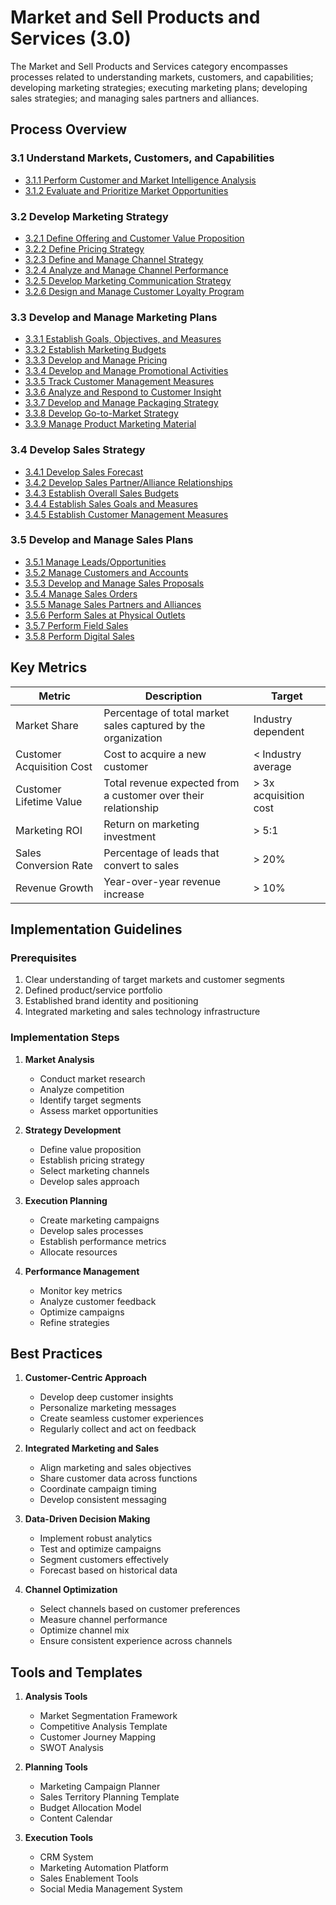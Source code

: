 # Market and Sell Products and Services (3.0)

<div class="process-card">
The Market and Sell Products and Services category encompasses processes related to understanding markets, customers, and capabilities; developing marketing strategies; executing marketing plans; developing sales strategies; and managing sales partners and alliances.
</div>

## Process Overview

### 3.1 Understand Markets, Customers, and Capabilities

- [3.1.1 Perform Customer and Market Intelligence Analysis](3.1.1_perform_customer_and_market_intelligence_analysis.md)
- [3.1.2 Evaluate and Prioritize Market Opportunities](3.1.2_evaluate_and_prioritize_market_opportunities.md)

### 3.2 Develop Marketing Strategy

- [3.2.1 Define Offering and Customer Value Proposition](3.2.1_define_offering_and_customer_value_proposition.md)
- [3.2.2 Define Pricing Strategy](3.2.2_define_pricing_strategy.md)
- [3.2.3 Define and Manage Channel Strategy](3.2.3_define_and_manage_channel_strategy.md)
- [3.2.4 Analyze and Manage Channel Performance](3.2.4_analyze_and_manage_channel_performance.md)
- [3.2.5 Develop Marketing Communication Strategy](3.2.5_develop_marketing_communication_strategy.md)
- [3.2.6 Design and Manage Customer Loyalty Program](3.2.6_design_and_manage_customer_loyalty_program.md)

### 3.3 Develop and Manage Marketing Plans

- [3.3.1 Establish Goals, Objectives, and Measures](3.3.1_develop_and_manage_marketing_plans.md)
- [3.3.2 Establish Marketing Budgets](3.3.2_develop_and_manage_media.md)
- [3.3.3 Develop and Manage Pricing](3.3.3_develop_and_manage_pricing.md)
- [3.3.4 Develop and Manage Promotional Activities](3.3.4_develop_and_manage_promotional_activities.md)
- [3.3.5 Track Customer Management Measures](3.3.5_track_customer_management_measures.md)
- [3.3.6 Analyze and Respond to Customer Insight](3.3.6_analyze_and_respond_to_customer_insight.md)
- [3.3.7 Develop and Manage Packaging Strategy](3.3.7_manage_marketing_content.md)
- [3.3.8 Develop Go-to-Market Strategy](3.3.8_manage_marketing_technology.md)
- [3.3.9 Manage Product Marketing Material](3.3.9_manage_product_marketing_material.md)

### 3.4 Develop Sales Strategy

- [3.4.1 Develop Sales Forecast](3.4.1_develop_sales_plans.md)
- [3.4.2 Develop Sales Partner/Alliance Relationships](3.4.2_manage_sales_relationships.md)
- [3.4.3 Establish Overall Sales Budgets](3.4.3_establish_overall_sales_budgets.md)
- [3.4.4 Establish Sales Goals and Measures](3.4.4_establish_sales_goals_and_measures.md)
- [3.4.5 Establish Customer Management Measures](3.4.5_establish_customer_management_measures.md)

### 3.5 Develop and Manage Sales Plans

- [3.5.1 Manage Leads/Opportunities](3.5.1_perform_sales_planning_and_forecasting.md)
- [3.5.2 Manage Customers and Accounts](3.5.2_manage_customers_and_accounts.md)
- [3.5.3 Develop and Manage Sales Proposals](3.5.3_manage_sales_technology.md)
- [3.5.4 Manage Sales Orders](3.5.4_manage_customer_service.md)
- [3.5.5 Manage Sales Partners and Alliances](3.5.5_manage_partner_relationships.md)
- [3.5.6 Perform Sales at Physical Outlets](3.5.6_perform_sales_at_physical_outlets.md)
- [3.5.7 Perform Field Sales](3.5.7_perform_field_sales.md)
- [3.5.8 Perform Digital Sales](3.5.8_perform_digital_sales.md)

## Key Metrics

| Metric | Description | Target |
|--------|-------------|--------|
| Market Share | Percentage of total market sales captured by the organization | Industry dependent |
| Customer Acquisition Cost | Cost to acquire a new customer | < Industry average |
| Customer Lifetime Value | Total revenue expected from a customer over their relationship | > 3x acquisition cost |
| Marketing ROI | Return on marketing investment | > 5:1 |
| Sales Conversion Rate | Percentage of leads that convert to sales | > 20% |
| Revenue Growth | Year-over-year revenue increase | > 10% |

## Implementation Guidelines

### Prerequisites

1. Clear understanding of target markets and customer segments
2. Defined product/service portfolio
3. Established brand identity and positioning
4. Integrated marketing and sales technology infrastructure

### Implementation Steps

1. **Market Analysis**
   - Conduct market research
   - Analyze competition
   - Identify target segments
   - Assess market opportunities

2. **Strategy Development**
   - Define value proposition
   - Establish pricing strategy
   - Select marketing channels
   - Develop sales approach

3. **Execution Planning**
   - Create marketing campaigns
   - Develop sales processes
   - Establish performance metrics
   - Allocate resources

4. **Performance Management**
   - Monitor key metrics
   - Analyze customer feedback
   - Optimize campaigns
   - Refine strategies

## Best Practices

1. **Customer-Centric Approach**
   - Develop deep customer insights
   - Personalize marketing messages
   - Create seamless customer experiences
   - Regularly collect and act on feedback

2. **Integrated Marketing and Sales**
   - Align marketing and sales objectives
   - Share customer data across functions
   - Coordinate campaign timing
   - Develop consistent messaging

3. **Data-Driven Decision Making**
   - Implement robust analytics
   - Test and optimize campaigns
   - Segment customers effectively
   - Forecast based on historical data

4. **Channel Optimization**
   - Select channels based on customer preferences
   - Measure channel performance
   - Optimize channel mix
   - Ensure consistent experience across channels

## Tools and Templates

1. **Analysis Tools**
   - Market Segmentation Framework
   - Competitive Analysis Template
   - Customer Journey Mapping
   - SWOT Analysis

2. **Planning Tools**
   - Marketing Campaign Planner
   - Sales Territory Planning Template
   - Budget Allocation Model
   - Content Calendar

3. **Execution Tools**
   - CRM System
   - Marketing Automation Platform
   - Sales Enablement Tools
   - Social Media Management System